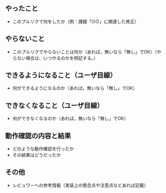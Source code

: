 ## やったこと

* このプルリクで何をしたか（例：課題「○○」に関連した修正）

## やらないこと

* このプルリクでやらないことは何か（あれば。無いなら「無し」でOK）（やらない場合は、いつやるのかを明記する。）

## できるようになること（ユーザ目線）

* 何ができるようになるのか（あれば。無いなら「無し」でOK）

## できなくなること（ユーザ目線）

* 何ができなくなるのか（あれば。無いなら「無し」でOK）

## 動作確認の内容と結果

* どのような動作確認を行ったか
* その結果はどうだったか

## その他

* レビュワーへの参考情報（実装上の懸念点や注意点などあれば記載）
